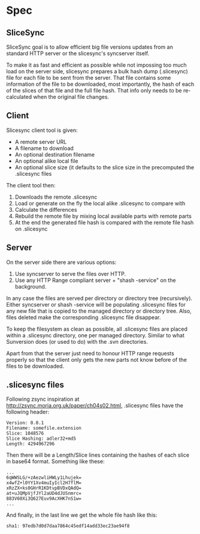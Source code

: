 Spec
====

SliceSync
---------

SliceSync goal is to allow efficient big file versions updates from an standard HTTP server or the slicesync's syncserver itself.

To make it as fast and efficient as possible while not impossing too much load on the server side, slicesync prepares a bulk hash dump (.slicesync) file for each file to be sent from the server. That file contains some information of the file to be downloaded, most importantly, the hash of each of the slices of that file and the full file hash. That info only needs to be re-calculated when the original file changes.


Client
------

Slicesync client tool is given:

- A remote server URL
- A filename to download
- An optional destination filename
- An optional alike local file
- An optional slice size (it defaults to the slice size in the precomputed the .slicesync files

The client tool then:

1. Downloads the remote .slicesync
2. Load or generate on the fly the local alike .slicesync to compare with
3. Calculate the differences
4. Rebuild the remote file by mixing local available parts with remote parts
5. At the end the generated file hash is compared with the remote file hash on .slicesync


Server
------

On the server side there are various options:

1. Use syncserver to serve the files over HTTP.
2. Use any HTTP Range compliant server + "shash -service" on the background.

In any case the files are served per directory or directory tree (recursively). Either syncserver or shash -service will be populating .slicesync files for any new file that is copied to the managed directory or directory tree. Also, files deleted make the corresponding .slicesync file disappear.

To keep the filesystem as clean as possible, all .slicesync files are placed within a .slicesync directory, one per managed directory. Similar to what Sunversion does (or used to do) with the .svn directories.

Apart from that the server just need to honour HTTP range requests properly so that the client only gets the new parts not know before of the files to be downloaded.


.slicesync files
----------------

Following zsync inspiration at http://zsync.moria.org.uk/paper/ch04s02.html, .slicesync files have the following header:

    Version: 0.0.1
    Filename: somefile.extension
    Slice: 1048576
    Slice Hashing: adler32+md5
    Length: 4294967296

Then there will be a Length/Slice lines containing the hashes of each slice in base64 format. Something like these:

    ...
    6qWWSLG/+zAezwliHWLy1Lhujek=
    x4wfZ+l0YY1Xv4muIyIcl2H7flM=
    xRzZX+ks0GHrR1KDtvpBVDxQAdQ=
    at+uJQMpVjfJYl2aUD4dJUSnmrc=
    883V60Xi3Q627Euv9AcXHK7nS1w=
    ...

And finally, in the last line we get the whole file hash like this:

    sha1: 97edb7d0d7daa7864c45edf14add33ec23ae94f8
